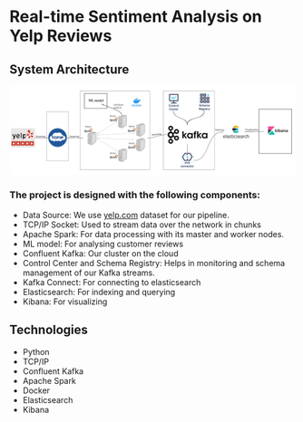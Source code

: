 # Real-time Sentiment Analysis on Yelp Reviews

## System Architecture

![architecture](https://github.com/sunahiri25/streaming-projects/blob/main/public/System_architecture.png)

### The project is designed with the following components:

- Data Source: We use [yelp.com](https://www.yelp.com/dataset) dataset for our pipeline.
- TCP/IP Socket: Used to stream data over the network in chunks
- Apache Spark: For data processing with its master and worker nodes.
- ML model: For analysing customer reviews
- Confluent Kafka: Our cluster on the cloud
- Control Center and Schema Registry: Helps in monitoring and schema management of our Kafka streams.
- Kafka Connect: For connecting to elasticsearch
- Elasticsearch: For indexing and querying
- Kibana: For visualizing

## Technologies
- Python
- TCP/IP
- Confluent Kafka
- Apache Spark
- Docker
- Elasticsearch
- Kibana

